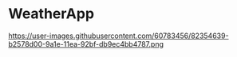 # WeatherApp

https://user-images.githubusercontent.com/60783456/82354639-b2578d00-9a1e-11ea-92bf-db9ec4bb4787.png
